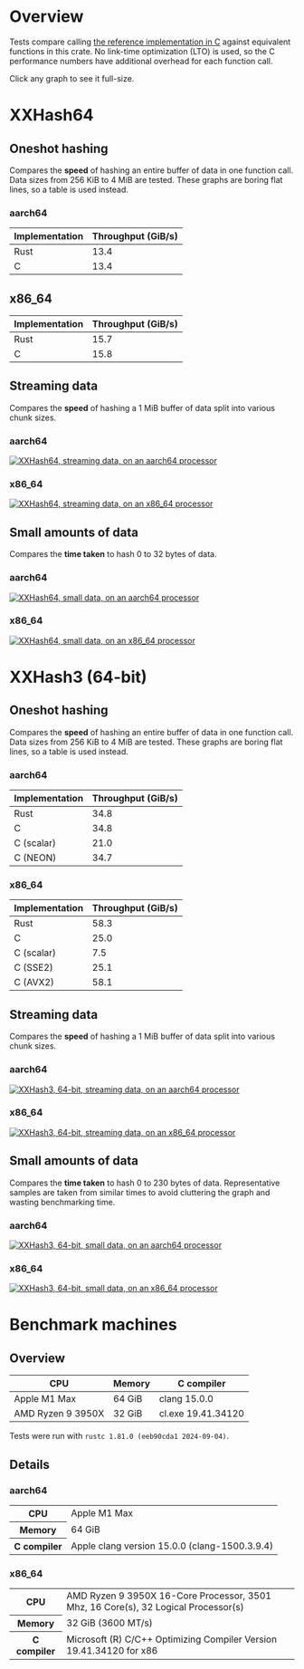# Overview

Tests compare calling [the reference implementation in
C](https://xxhash.com) against equivalent functions in this crate. No
link-time optimization (LTO) is used, so the C performance numbers
have additional overhead for each function call.

Click any graph to see it full-size.

# XXHash64

## Oneshot hashing

Compares the **speed** of hashing an entire buffer of data in one
function call. Data sizes from 256 KiB to 4 MiB are tested. These
graphs are boring flat lines, so a table is used instead.

### aarch64

| Implementation | Throughput (GiB/s) |
|----------------|--------------------|
| Rust           | 13.4               |
| C              | 13.4               |

## x86_64

| Implementation | Throughput (GiB/s) |
|----------------|--------------------|
| Rust           | 15.7               |
| C              | 15.8               |


## Streaming data

Compares the **speed** of hashing a 1 MiB buffer of data split into
various chunk sizes.

### aarch64

<a href="./results/xxhash64-streaming-aarch64.svg">
  <img
    src="./results/xxhash64-streaming-aarch64.svg"
    alt="XXHash64, streaming data, on an aarch64 processor"
    />
</a>

### x86_64

<a href="./results/xxhash64-streaming-x86_64.svg">
  <img
    src="./results/xxhash64-streaming-x86_64.svg"
    alt="XXHash64, streaming data, on an x86_64 processor"
    />
</a>

## Small amounts of data

Compares the **time taken** to hash 0 to 32 bytes of data.

### aarch64

<a href="./results/xxhash64-tiny_data-aarch64.svg">
  <img
    src="./results/xxhash64-tiny_data-aarch64.svg"
    alt="XXHash64, small data, on an aarch64 processor"
    />
</a>

### x86_64

<a href="./results/xxhash64-tiny_data-x86_64.svg">
  <img
    src="./results/xxhash64-tiny_data-x86_64.svg"
    alt="XXHash64, small data, on an x86_64 processor"
    />
</a>


# XXHash3 (64-bit)

## Oneshot hashing

Compares the **speed** of hashing an entire buffer of data in one
function call. Data sizes from 256 KiB to 4 MiB are tested. These
graphs are boring flat lines, so a table is used instead.

### aarch64

| Implementation | Throughput (GiB/s) |
|----------------|--------------------|
| Rust           | 34.8               |
| C              | 34.8               |
| C (scalar)     | 21.0               |
| C (NEON)       | 34.7               |

### x86_64

| Implementation | Throughput (GiB/s) |
|----------------|--------------------|
| Rust           | 58.3               |
| C              | 25.0               |
| C (scalar)     | 7.5                |
| C (SSE2)       | 25.1               |
| C (AVX2)       | 58.1               |

## Streaming data

Compares the **speed** of hashing a 1 MiB buffer of data split into
various chunk sizes.

### aarch64

<a href="./results/xxhash3_64-streaming-aarch64.svg">
  <img
    src="./results/xxhash3_64-streaming-aarch64.svg"
    alt="XXHash3, 64-bit, streaming data, on an aarch64 processor"
    />
</a>

### x86_64

<a href="./results/xxhash3_64-streaming-x86_64.svg">
  <img
    src="./results/xxhash3_64-streaming-x86_64.svg"
    alt="XXHash3, 64-bit, streaming data, on an x86_64 processor"
    />
</a>

## Small amounts of data

Compares the **time taken** to hash 0 to 230 bytes of
data. Representative samples are taken from similar times to avoid
cluttering the graph and wasting benchmarking time.

### aarch64

<a href="./results/xxhash3_64-tiny_data-aarch64.svg">
  <img
    src="./results/xxhash3_64-tiny_data-aarch64.svg"
    alt="XXHash3, 64-bit, small data, on an aarch64 processor"
    />
</a>

### x86_64

<a href="./results/xxhash3_64-tiny_data-x86_64.svg">
  <img
    src="./results/xxhash3_64-tiny_data-x86_64.svg"
    alt="XXHash3, 64-bit, small data, on an x86_64 processor"
    />
</a>

# Benchmark machines

## Overview

| CPU               | Memory | C compiler         |
|-------------------|--------|--------------------|
| Apple M1 Max      | 64 GiB | clang 15.0.0       |
| AMD Ryzen 9 3950X | 32 GiB | cl.exe 19.41.34120 |

Tests were run with `rustc 1.81.0 (eeb90cda1 2024-09-04)`.

## Details

### aarch64

<table>
  <tr>
    <th>CPU</th>
    <td>Apple M1 Max</td>
  </tr>

  <tr>
    <th>Memory</th>
    <td>64 GiB</td>
  </tr>

  <tr>
    <th>C compiler</th>
    <td>Apple clang version 15.0.0 (clang-1500.3.9.4)</td>
  </tr>
</table>

### x86_64

<table>
  <tr>
    <th>CPU</th>
    <td>AMD Ryzen 9 3950X 16-Core Processor, 3501 Mhz, 16 Core(s), 32 Logical Processor(s)</td>
  </tr>

  <tr>
    <th>Memory</th>
    <td>32 GiB (3600 MT/s)</td>
  </tr>

  <tr>
    <th>C compiler</th>
    <td>Microsoft (R) C/C++ Optimizing Compiler Version 19.41.34120 for x86</td>
  </tr>
</table>
